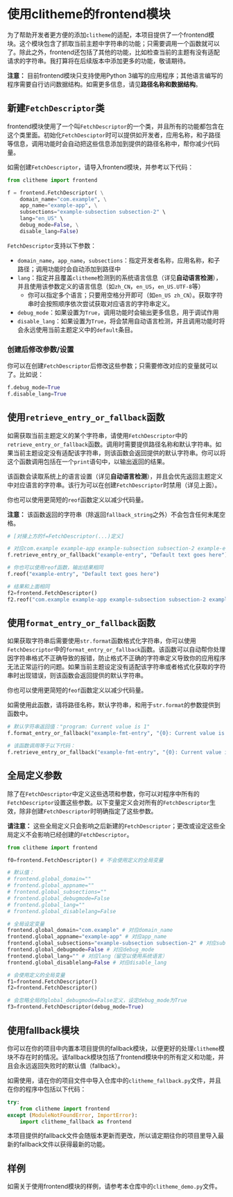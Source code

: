 # 使用clitheme的frontend模块

为了帮助开发者更方便的添加`clitheme`的适配，本项目提供了一个frontend模块。这个模块包含了抓取当前主题中字符串的功能；只需要调用一个函数就可以了。除此之外，frontend还包括了其他的功能，比如检查当前的主题有没有适配请求的字符串。我打算将在后续版本中添加更多的功能，敬请期待。

**注意：** 目前frontend模块只支持使用Python 3编写的应用程序；其他语言编写的程序需要自行访问数据结构。如需更多信息，请见**路径名称和数据结构**。

## 新建`FetchDescriptor`类

frontend模块使用了一个叫`FetchDescriptor`的一个类，并且所有的功能都包含在这个类里面。初始化`FetchDesciptor`时可以提供如开发者，应用名称，和子路径等信息，调用功能时会自动把这些信息添加到提供的路径名称中，帮你减少代码量。

如需创建`FetchDescriptor`，请导入frontend模块，并参考以下代码：

```py
from clitheme import frontend

f = frontend.FetchDescriptor( \
    domain_name="com.example", \
    app_name="example-app", \
    subsections="example-subsection subsection-2" \
    lang="en_US" \ 
    debug_mode=False, \
    disable_lang=False)
```

`FetchDescriptor`支持以下参数：

- `domain_name`，`app_name`，`subsections`：指定开发者名称，应用名称，和子路径；调用功能时会自动添加到路径中
- `lang`：指定并且覆盖`clitheme`检测到的系统语言信息（详见**自动语言检测**），并且使用该参数定义的语言信息（如`zh_CN`，`en_US`，`en_US.UTF-8`等）
    - 你可以指定多个语言；只要用空格分开即可（如`en_US zh_CN`）。获取字符串时会按照顺序依次尝试获取对应语言的字符串定义。
- `debug_mode`：如果设置为`True`，调用功能时会输出更多信息，用于调试作用
- `disable_lang`：如果设置为`True`，将会禁用自动语言检测，并且调用功能时将会永远使用当前主题定义中的`default`条目。

### 创建后修改参数/设置

你可以在创建`FetchDescriptor`后修改这些参数；只需要修改对应的变量就可以了。比如说：

```py
f.debug_mode=True
f.disable_lang=True
```

## 使用`retrieve_entry_or_fallback`函数

如需获取当前主题定义的某个字符串，请使用`FetchDescriptor`中的`retrieve_entry_or_fallback`函数。调用时需要提供路径名称和默认字符串。如果当前主题设定没有适配该字符串，则该函数会返回提供的默认字符串。你可以将这个函数调用包括在一个`print`语句中，以输出返回的结果。

该函数会读取系统上的语言设置（详见**自动语言检测**），并且会优先返回主题定义中对应语言的字符串。该行为可以在创建`FetchDescriptor`时禁用（详见上面）。

你也可以使用更简短的`reof`函数定义以减少代码量。

**注意：** 该函数返回的字符串（除返回`fallback_string`之外）不会包含任何末尾空格。

```py
# [对接上方的f=FetchDescriptor(...)定义]

# 对应com.example example-app example-subsection subsection-2 example-entry
f.retrieve_entry_or_fallback("example-entry", "Default text goes here")

# 你也可以使用reof函数，输出结果相同
f.reof("example-entry", "Default text goes here")

# 结果和上面相同
f2=frontend.FetchDescriptor()
f2.reof("com.example example-app example-subsection subsection-2 example-entry", "Default text goes here")
```

## 使用`format_entry_or_fallback`函数

如果获取字符串后需要使用`str.format`函数格式化字符串，你可以使用`FetchDescriptor`中的`format_entry_or_fallback`函数。该函数可以自动帮你处理因字符串格式不正确导致的报错，防止格式不正确的字符串定义导致你的应用程序无法正常运行的问题。如果当前主题设定没有适配该字符串或者格式化获取的字符串时出现错误，则该函数会返回提供的默认字符串。

你也可以使用更简短的`feof`函数定义以减少代码量。

如需使用此函数，请将路径名称，默认字符串，和用于`str.format`的参数提供到函数中。

```py
# 默认字符串返回值："program: Current value is 1"
f.format_entry_or_fallback("example-fmt-entry", "{0}: Current value is {value}", "program", value="1")

# 该函数调用等于以下代码：
f.retrieve_entry_or_fallback("example-fmt-entry", "{0}: Current value is {value}").format("program", value="1")
```

## 全局定义参数

除了在`FetchDescriptor`中定义这些选项和参数，你可以对程序中所有的`FetchDescriptor`设置这些参数。以下变量定义会对所有的`FetchDescriptor`生效，除非创建`FetchDescriptor`时明确指定了这些参数。

**请注意：** 这些全局定义只会影响之后新建的`FetchDescriptor`；更改或设定这些全局定义不会影响已经创建的`FetchDescriptor`。

```py
from clitheme import frontend

f0=frontend.FetchDescriptor() # 不会使用定义的全局变量

# 默认值：
# frontend.global_domain=""
# frontend.global_appname=""
# frontend.global_subsections=""
# frontend.global_debugmode=False
# frontend.global_lang=""
# frontend.global_disablelang=False

# 全局设定变量
frontend.global_domain="com.example" # 对应domain_name
frontend.global_appname="example-app" # 对应app_name
frontend.global_subsections="example-subsection subsection-2" # 对应subsections
frontend.global_debugmode=False # 对应debug_mode
frontend.global_lang="" # 对应lang（留空以使用系统语言）
frontend.global_disablelang=False # 对应disable_lang

# 会使用定义的全局变量
f1=frontend.FetchDescriptor() 
f2=frontend.FetchDescriptor()

# 会忽略全局的global_debugmode=False定义，设定debug_mode为True
f3=frontend.FetchDescriptor(debug_mode=True) 
```

## 使用fallback模块

你可以在你的项目中内置本项目提供的fallback模块，以便更好的处理`clitheme`模块不存在时的情况。该fallback模块包括了frontend模块中的所有定义和功能，并且会永远返回失败时的默认值（fallback）。

如需使用，请在你的项目文件中导入仓库中的`clitheme_fallback.py`文件，并且在你的程序中包括以下代码：

```py
try:
    from clitheme import frontend
except (ModuleNotFoundError, ImportError):
    import clitheme_fallback as frontend
```
本项目提供的fallback文件会随版本更新而更改，所以请定期往你的项目里导入最新的fallback文件以获得最新的功能。

## 样例

如需关于使用frontend模块的样例，请参考本仓库中的`clitheme_demo.py`文件。
